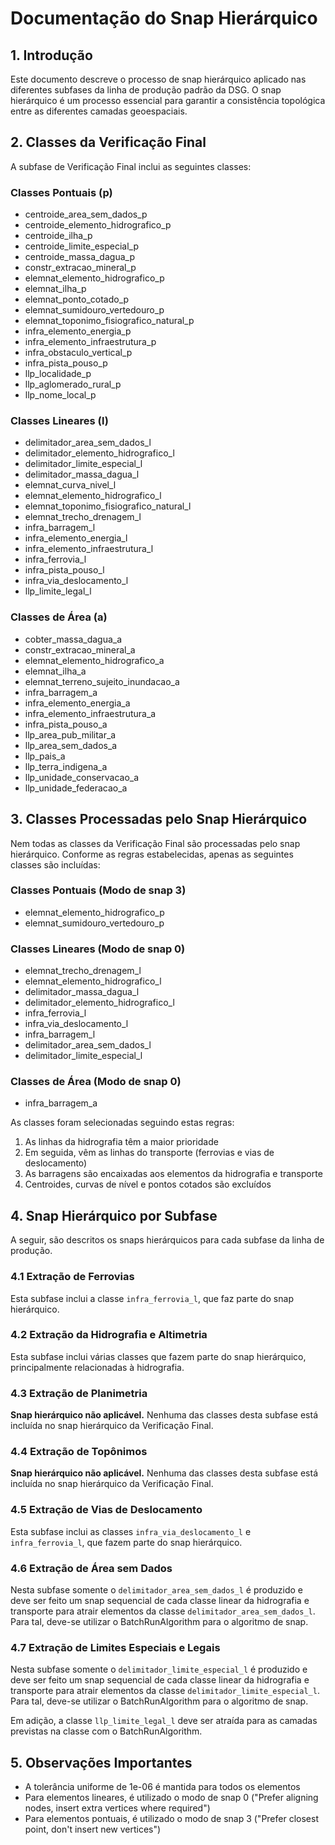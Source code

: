 # Documentação do Snap Hierárquico

## 1. Introdução

Este documento descreve o processo de snap hierárquico aplicado nas diferentes subfases da linha de produção padrão da DSG. O snap hierárquico é um processo essencial para garantir a consistência topológica entre as diferentes camadas geoespaciais.

## 2. Classes da Verificação Final

A subfase de Verificação Final inclui as seguintes classes:

### Classes Pontuais (p)

- centroide_area_sem_dados_p
- centroide_elemento_hidrografico_p
- centroide_ilha_p
- centroide_limite_especial_p
- centroide_massa_dagua_p
- constr_extracao_mineral_p
- elemnat_elemento_hidrografico_p
- elemnat_ilha_p
- elemnat_ponto_cotado_p
- elemnat_sumidouro_vertedouro_p
- elemnat_toponimo_fisiografico_natural_p
- infra_elemento_energia_p
- infra_elemento_infraestrutura_p
- infra_obstaculo_vertical_p
- infra_pista_pouso_p
- llp_localidade_p
- llp_aglomerado_rural_p
- llp_nome_local_p

### Classes Lineares (l)

- delimitador_area_sem_dados_l
- delimitador_elemento_hidrografico_l
- delimitador_limite_especial_l
- delimitador_massa_dagua_l
- elemnat_curva_nivel_l
- elemnat_elemento_hidrografico_l
- elemnat_toponimo_fisiografico_natural_l
- elemnat_trecho_drenagem_l
- infra_barragem_l
- infra_elemento_energia_l
- infra_elemento_infraestrutura_l
- infra_ferrovia_l
- infra_pista_pouso_l
- infra_via_deslocamento_l
- llp_limite_legal_l

### Classes de Área (a)

- cobter_massa_dagua_a
- constr_extracao_mineral_a
- elemnat_elemento_hidrografico_a
- elemnat_ilha_a
- elemnat_terreno_sujeito_inundacao_a
- infra_barragem_a
- infra_elemento_energia_a
- infra_elemento_infraestrutura_a
- infra_pista_pouso_a
- llp_area_pub_militar_a
- llp_area_sem_dados_a
- llp_pais_a
- llp_terra_indigena_a
- llp_unidade_conservacao_a
- llp_unidade_federacao_a

## 3. Classes Processadas pelo Snap Hierárquico

Nem todas as classes da Verificação Final são processadas pelo snap hierárquico. Conforme as regras estabelecidas, apenas as seguintes classes são incluídas:

### Classes Pontuais (Modo de snap 3)

- elemnat_elemento_hidrografico_p
- elemnat_sumidouro_vertedouro_p

### Classes Lineares (Modo de snap 0)

- elemnat_trecho_drenagem_l
- elemnat_elemento_hidrografico_l
- delimitador_massa_dagua_l
- delimitador_elemento_hidrografico_l
- infra_ferrovia_l
- infra_via_deslocamento_l
- infra_barragem_l
- delimitador_area_sem_dados_l
- delimitador_limite_especial_l

### Classes de Área (Modo de snap 0)

- infra_barragem_a

As classes foram selecionadas seguindo estas regras:

1. As linhas da hidrografia têm a maior prioridade
2. Em seguida, vêm as linhas do transporte (ferrovias e vias de deslocamento)
3. As barragens são encaixadas aos elementos da hidrografia e transporte
4. Centroides, curvas de nível e pontos cotados são excluídos

## 4. Snap Hierárquico por Subfase

A seguir, são descritos os snaps hierárquicos para cada subfase da linha de produção.

### 4.1 Extração de Ferrovias

Esta subfase inclui a classe `infra_ferrovia_l`, que faz parte do snap hierárquico.

### 4.2 Extração da Hidrografia e Altimetria

Esta subfase inclui várias classes que fazem parte do snap hierárquico, principalmente relacionadas à hidrografia.

### 4.3 Extração de Planimetria

**Snap hierárquico não aplicável.** Nenhuma das classes desta subfase está incluída no snap hierárquico da Verificação Final.

### 4.4 Extração de Topônimos

**Snap hierárquico não aplicável.** Nenhuma das classes desta subfase está incluída no snap hierárquico da Verificação Final.

### 4.5 Extração de Vias de Deslocamento

Esta subfase inclui as classes `infra_via_deslocamento_l` e `infra_ferrovia_l`, que fazem parte do snap hierárquico.

### 4.6 Extração de Área sem Dados

Nesta subfase somente o `delimitador_area_sem_dados_l` é produzido e deve ser feito um snap sequencial de cada classe linear da hidrografia e transporte para atrair elementos da classe `delimitador_area_sem_dados_l`. Para tal, deve-se utilizar o BatchRunAlgorithm para o algoritmo de snap.

### 4.7 Extração de Limites Especiais e Legais

Nesta subfase somente o `delimitador_limite_especial_l` é produzido e deve ser feito um snap sequencial de cada classe linear da hidrografia e transporte para atrair elementos da classe `delimitador_limite_especial_l`. Para tal, deve-se utilizar o BatchRunAlgorithm para o algoritmo de snap.

Em adição, a classe `llp_limite_legal_l` deve ser atraída para as camadas previstas na classe com o BatchRunAlgorithm.

## 5. Observações Importantes

- A tolerância uniforme de 1e-06 é mantida para todos os elementos
- Para elementos lineares, é utilizado o modo de snap 0 ("Prefer aligning nodes, insert extra vertices where required")
- Para elementos pontuais, é utilizado o modo de snap 3 ("Prefer closest point, don't insert new vertices")
